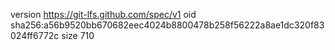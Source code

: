 version https://git-lfs.github.com/spec/v1
oid sha256:a56b9520bb670682eec4024b8800478b258f56222a8ae1dc320f83024ff6772c
size 710
